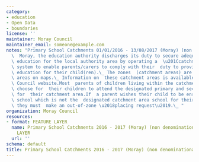 ```yaml
---
category:
- education
- Open Data
- boundaries
license: ''
maintainer: Moray Council
maintainer_email: someone@example.com
notes: "Primary School Catchments 01/01/2016 - 13/08/2017 (Moray) (non denominational)In\
  \  Moray, the education authority discharges its duty to secure adequate  and efficient\
  \ education for the local authority area by operating a  \u201Ccatchment area\u201D\
  \ system to enable parents/carers to comply with their  duty to provide efficient\
  \ education for their child(ren).\_ The zones  (catchment areas) are shown as delineated\
  \ areas on maps.\_ Information on  these catchment areas is available at the Moray\
  \ Council website.Most  parents of children living within the catchment area will\
  \ choose for  their children to attend the designated primary and secondary school\
  \ for  their catchment area.If  a parent wishes their child to be enrolled at a\
  \ school which is not the  designated catchment area school for their postal address,\
  \ they must  make an out-of-zone \u2018placing request\u2019.\_ "
organization: Moray Council
resources:
- format: FEATURE LAYER
  name: Primary School Catchments 2016 - 2017 (Moray) (non denominational) FEATURE
    LAYER
  url: ''
schema: default
title: Primary School Catchments 2016 - 2017 (Moray) (non denominational)
---
```

